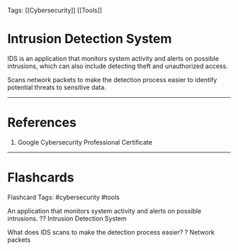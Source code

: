 Tags: [[Cybersecurity]] [[Tools]]

# Intrusion Detection System

IDS is an application that monitors system activity and alerts on possible intrusions, which can also include detecting theft and unauthorized access.

Scans network packets to make the detection process easier to identify potential threats to sensitive data.

---

# References

1. Google Cybersecurity Professional Certificate

---

# Flashcards

Flashcard Tags: #cybersecurity #tools

An application that monitors system activity and alerts on possible intrusions.
??
Intrusion Detection System

<!--SR:!2024-06-23,43,290!2024-06-11,31,270-->

What does IDS scans to make the detection process easier?
?
Network packets

<!--SR:!2024-05-14,15,290-->
